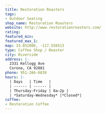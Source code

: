 ```yaml
---
title: Restoration Roasters
tags:
- Outdoor Seating
shop_name: Restoration Roasters
website: http://www.restorationroasters.com/
rating:
featured_min:
featured_max_1:
map: 33.852006, -117.556513
type: Coffee Shop / Roaster
city: Riverside
address: |-
  2331 Kellogg Ave
  Corona, CA 92881
phone: 951-266-6839
hours: |-
  | Days   | Time   |
  | ------ | ------ |
  | Thursday-Friday | 8a–2p |
  | *Saturday-Wednesday* |*Closed*|
coffee:
- Restoration Coffee
---
```

